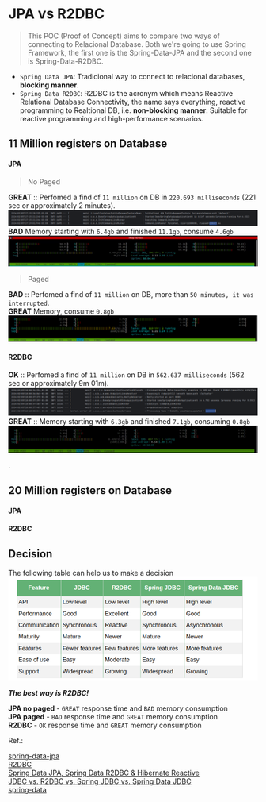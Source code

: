 # JPA vs R2DBC

> This POC (Proof of Concept) aims to compare two ways of connecting to  Relacional Database. 
> Both we're going to use Spring Framework, the first one is the Spring-Data-JPA and the second one is Spring-Data-R2DBC.   
   
- `Spring Data JPA`: Tradicional way to connect to relacional databases, **blocking manner**.   
- `Spring Data R2DBC`: R2DBC is the acronym which means Reactive Relational Database Connectivity, the name says everything, reactive programming to Realtional DB, i.e. **non-blocking manner**. Suitable for reactive programming and high-performance scenarios.


## 11 Million registers on Database

#### JPA

> No Paged
   
**GREAT** :: Perfomed a find of `11 million` on DB in `220.693 milliseconds` (221 sec or approximately 2 minutes).    
![Alt text](img/image.png)
**BAD** Memory starting with `6.4gb` and finished `11.1gb`, consume `4.6gb`   
![11M-JPA-NoPaged](img/11M-JPA-NoPaged.gif)

> Paged

**BAD** :: Perfomed a find of `11 million` on DB, more than `50 minutes, it was interrupted`.   
**GREAT** Memory, consume `0.8gb`   
<img src="img/image-2.png" alt="image2" style="width:600px;"/>

#### R2DBC

**OK** :: Perfomed a find of `11 million` on DB in `562.637 milliseconds` (562 sec or approximately 9m 01m).    
![R2DBC Finding 10M on DB](img/image-1.png)
**GREAT** :: Memory starting with `6.3gb` and finished `7.1gb`, consuming `0.8gb`   
![11M R2DBC batchsize 1k](img/11M-R2DBC-batchsize-1k.gif)

. 

## 20 Million registers on Database

#### JPA

#### R2DBC


## Decision

The following table can help us to make a decision
![table-with-some-infos.png](img/table-with-some-infos.png)

***The best way is R2DBC!***
    
**JPA no paged** - `GREAT` response time and `BAD` memory consumption    
**JPA paged** - `BAD` response time and `GREAT` memory consumption   
**R2DBC** - `OK` response time and `GREAT` memory consumption   
   

Ref.:

[spring-data-jpa](https://spring.io/projects/spring-data-jpa)   
[R2DBC](https://r2dbc.io/)   
[Spring Data JPA, Spring Data R2DBC & Hibernate Reactive](https://rathoreaparna678.medium.com/spring-data-jpa-spring-data-r2dbc-hibernate-reactive-49e367ab7552#:~:text=%2D%20Spring%20Data%20JPA%20is%20widely,programming%20and%20high%2Dperformance%20scenarios)      
[JDBC vs. R2DBC vs. Spring JDBC vs. Spring Data JDBC](https://www.baeldung.com/jdbc-vs-r2dbc-vs-spring-jdbc-vs-spring-data-jdbc)    
[spring-data](https://docs.spring.io/spring-data/relational/reference/repositories/query-methods-details.html)   

